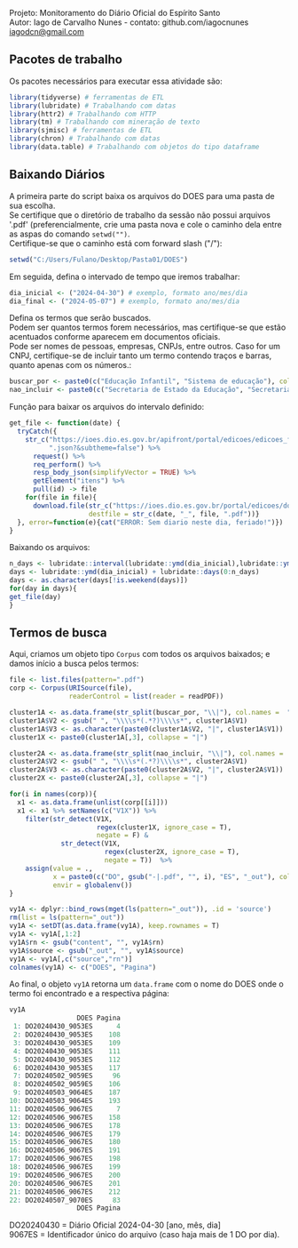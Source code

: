 Projeto: Monitoramento do Diário Oficial do Espírito Santo<br>
Autor: Iago de Carvalho Nunes - contato: github.com/iagocnunes iagodcn@gmail.com

## Pacotes de trabalho
Os pacotes necessários para executar essa atividade são:
````R
library(tidyverse) # ferramentas de ETL
library(lubridate) # Trabalhando com datas
library(httr2) # Trabalhando com HTTP
library(tm) # Trabalhando com mineração de texto
library(sjmisc) # ferramentas de ETL
library(chron) # Trabalhando com datas
library(data.table) # Trabalhando com objetos do tipo dataframe
````

## Baixando Diários
A primeira parte do script baixa os arquivos do DOES para uma pasta de sua escolha.  <br>
Se certifique que o diretório de trabalho da sessão não possui arquivos '.pdf' (preferencialmente, crie uma pasta nova e cole o caminho dela entre as aspas do comando ```setwd("")```.  <br>
Certifique-se que o caminho está com forward slash ("/"):
````R
setwd("C:/Users/Fulano/Desktop/Pasta01/DOES")
````
Em seguida, defina o intervado de tempo que iremos trabalhar:
````R
dia_inicial <- ("2024-04-30") # exemplo, formato ano/mes/dia
dia_final <- ("2024-05-07") # exemplo, formato ano/mes/dia
````
Defina os termos que serão buscados. <br>
Podem ser quantos termos forem necessários, mas certifique-se que estão acentuados conforme aparecem em documentos oficiais. <br>
Pode ser nomes de pessoas, empresas, CNPJs, entre outros. Caso for um CNPJ, certifique-se de incluir tanto um termo contendo traços e barras, quanto apenas com os números.:
````R
buscar_por <- paste0(c("Educação Infantil", "Sistema de educação"), collapse = "|") # exemplos
nao_incluir <- paste0(c("Secretaria de Estado da Educação", "Secretaria Municipal de Educação"), collapse = "|") # exemplos
````
Função para baixar os arquivos do intervalo definido:
````R
get_file <- function(date) {
  tryCatch({
    str_c("https://ioes.dio.es.gov.br/apifront/portal/edicoes/edicoes_from_data/", date, 
          ".json?&subtheme=false") %>%
      request() %>%
      req_perform() %>%
      resp_body_json(simplifyVector = TRUE) %>%
      getElement("itens") %>%
      pull(id) -> file
    for(file in file){
      download.file(str_c("https://ioes.dio.es.gov.br/portal/edicoes/download/", file), mode = "wb", 
                    destfile = str_c(date, "_", file, ".pdf"))}
  }, error=function(e){cat("ERROR: Sem diario neste dia, feriado!")})
}
````
Baixando os arquivos:
````R
n_days <- lubridate::interval(lubridate::ymd(dia_inicial),lubridate::ymd(dia_final))/lubridate::days(1)
days <- lubridate::ymd(dia_inicial) + lubridate::days(0:n_days)
days <- as.character(days[!is.weekend(days)])
for(day in days){
get_file(day)
}
````
## Termos de busca
Aqui, criamos um objeto tipo ```Corpus``` com todos os arquivos baixados; e damos início a busca pelos termos:
````R
file <- list.files(pattern=".pdf")
corp <- Corpus(URISource(file),
               readerControl = list(reader = readPDF))

cluster1A <- as.data.frame(str_split(buscar_por, "\\|"), col.names =  "V1")
cluster1A$V2 <- gsub(" ", "\\\\s*(.*?)\\\\s*", cluster1A$V1)
cluster1A$V3 <- as.character(paste0(cluster1A$V2, "|", cluster1A$V1))
cluster1X <- paste0(cluster1A[,3], collapse = "|")

cluster2A <- as.data.frame(str_split(nao_incluir, "\\|"), col.names =  "V1")
cluster2A$V2 <- gsub(" ", "\\\\s*(.*?)\\\\s*", cluster2A$V1)
cluster2A$V3 <- as.character(paste0(cluster2A$V2, "|", cluster2A$V1))
cluster2X <- paste0(cluster2A[,3], collapse = "|")

for(i in names(corp)){
  x1 <- as.data.frame(unlist(corp[[i]]))
  x1 <- x1 %>% setNames(c("V1X")) %>%
    filter(str_detect(V1X,
                      regex(cluster1X, ignore_case = T),
                      negate = F) & 
             str_detect(V1X,
                        regex(cluster2X, ignore_case = T),
                        negate = T))  %>%
    assign(value = .,
           x = paste0(c("DO", gsub("-|.pdf", "", i), "ES", "_out"), collapse = ""),
           envir = globalenv())
}

vy1A <- dplyr::bind_rows(mget(ls(pattern="_out")), .id = 'source')
rm(list = ls(pattern="_out"))
vy1A <- setDT(as.data.frame(vy1A), keep.rownames = T)
vy1A <- vy1A[,1:2]
vy1A$rn <- gsub("content", "", vy1A$rn)
vy1A$source <- gsub("_out", "", vy1A$source)
vy1A <- vy1A[,c("source","rn")] 
colnames(vy1A) <- c("DOES", "Pagina")
````
Ao final, o objeto ```vy1A``` retorna um ```data.frame``` com o nome do DOES onde o termo foi encontrado e a respectiva página:
````R
vy1A
                 DOES Pagina
 1: DO20240430_9053ES      4
 2: DO20240430_9053ES    108
 3: DO20240430_9053ES    109
 4: DO20240430_9053ES    111
 5: DO20240430_9053ES    112
 6: DO20240430_9053ES    117
 7: DO20240502_9059ES     96
 8: DO20240502_9059ES    106
 9: DO20240503_9064ES    187
10: DO20240503_9064ES    193
11: DO20240506_9067ES      7
12: DO20240506_9067ES    158
13: DO20240506_9067ES    178
14: DO20240506_9067ES    179
15: DO20240506_9067ES    180
16: DO20240506_9067ES    191
17: DO20240506_9067ES    198
18: DO20240506_9067ES    199
19: DO20240506_9067ES    200
20: DO20240506_9067ES    201
21: DO20240506_9067ES    212
22: DO20240507_9070ES     83
                 DOES Pagina
````
DO20240430 = Diário Oficial 2024-04-30 [ano, mês, dia] <br>
9067ES = Identificador único do arquivo (caso haja mais de 1 DO por dia).
